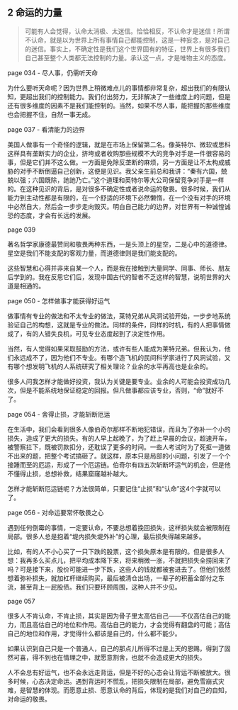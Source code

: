 ## 2 命运的力量

> 可能有人会觉得，认命太消极、太迷信。恰恰相反，不认命才是迷信！所谓不认命，就是以为世界上所有事情自己都能控制，这是一种妄念，是对自己的迷信。事实上，不确定性是我们这个世界固有的特征，世界上有很多我们自己甚至整个人类都无法控制的力量。承认这一点，才是唯物主义的态度。

page 034 - 尽人事，仍需听天命

为什么要听天命呢？因为世界上稍微难点儿的事情都非常复杂，超出我们的有限认知，更超出我们的控制能力。我们付出努力，无非解决了一些维度上的问题，但是还有很多维度的因素不是我们能控制的。当然，如果不尽人事，能把握的那些维度也会把握不住，自然一事无成。

page 037 - 看清能力的边界

美国人做事有一个奇怪的逻辑，就是在市场上保留第二名。像英特尔、微软或思科这样具有垄断实力的企业，挤垮或者收购那些规模不大的竞争对手是一件很容易的事，但是它们并不这么做。一方面是免除反垄断的麻烦，另一方面是让不太构成威胁的对手不断倒逼自己创新，这便是见识。我父亲生前总和我讲：“秦有六国，兢兢以强；六国既除，訑訑乃亡。”这个道理和英特尔等大公司保留竞争对手是一样的。在这种见识的背后，是对很多不确定性或者说命运的敬畏。很多时候，我们从能力到主动性都是有限的，在一个舒适的环境下必然懒惰，在一个没有对手的环境中必然自大，然后会一步步走向毁灭。明白自己能力的边界，对世界有一种诚惶诚恐的态度，才会有长远的发展。

page 039

著名哲学家康德最赞同和敬畏两种东西，一是头顶上的星空，二是心中的道德律。星空是我们不能支配的客观力量，而道德律则是我们能支配的。

这些智慧和心得并非来自某一个人，而是我在接触到大量同学、同事、师长、朋友后学到的。我在反思它们后，发现中国古代的智者不乏这样的智慧，说明世界的大道是相通的。

page 050 - 怎样做事才能获得好运气

做事情有专业的做法和不太专业的做法，莱特兄弟从风洞试验开始，一步步地系统验证自己的构想，这就是专业的做法。同样的条件，同样的时机，有的人把事情做成了，有的人错失良机，可见专业态度起到了决定性作用。

当然，有人觉得如果采取鼓励的方法，或许有些人能成为莱特兄弟。但我认为，他们永远成不了，因为他们不专业。有哪个造飞机的民间科学家进行了风洞试验，又有哪个想发明飞机的人系统研究了相关理论？业余的水平再高也是业余的。

很多人问我怎样才能做好投资，我认为关键是要专业。业余的人可能会投资成功几次，但是不能系统地保证稳定的回报。但凡做事都应该专业，否则，“命”就好不了。

page 054 - 舍得止损，才能斩断厄运

在生活中，我们会看到很多人像伯奇尔那样不断地犯错误，而且为了弥补一个小的损失，造成了更大的损失。有的人早上起晚了，为了赶上早晨的会议，超速开车，被警察拦下，既被罚款扣分，还耽误了更多的时间。一些人考试时为了死抠一道做不出来的题，把整个考试搞砸了。就这样，原本只是局部的小问题，引发了一个个接踵而至的厄运，形成了一个厄运链。伯奇尔有四五次斩断坏运气的机会，但是他不懂得止损，总想补救，结果窟窿越补越大。

怎样才能斩断厄运链呢？方法很简单，只要记住“止损”和“认命”这4个字就可以了。

page 056 - 对命运要常怀敬畏之心

遇到任何倒霉的事情，一定要认命，不要总想着挽回损失，这样损失就会被限制在局部。很多人总是抱着“堤内损失堤外补”的心理，最后损失得越来越多。

比如，有的人不小心买了一只下跌的股票，这个损失原本是有限的。但是很多人想：我再多么买点儿，把平均成本降下来，将来稍微一涨，不就把损失全捞回来了吗？可是接下来，股价可能进一步下跌，这些人的钱就都被套进去了。但他们依然想着弥补损失，就加杠杆继续购买，最后被清仓出场，一辈子的积蓄全部付之东流，甚至背上一屁股债。我们只要环顾周围，这种人并不少见。

page 057

很多人不肯认命，不肯止损，其实是因为骨子里太高估自己——不仅高估自己的能力，而且高估自己的地位和作用。高估自己的能力，才会觉得有翻盘的可能；高估自己的地位和作用，才觉得什么都该是自己的，什么都不能少。

如果认识到自己只是一个普通人，自己的那点儿所得不过是上天的恩赐，得到了固然可喜，得不到也在情理之中，就愿意割舍，也就不会造成更大的损失。

人不会总有好运气，也不会永远走背运，但是不好的心态会让背运不断被放大。很多时候，心态决定命运。遇到背运时不慌乱，把损失限制在局部，避免雪崩式灾难，是智慧的体现。而愿意止损、愿意认命的背后，体现的是我们对自己的自知，对命运的敬畏。
